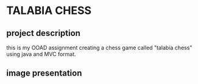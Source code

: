 # TALABIA CHESS
## project description
this is my OOAD assignment creating a chess game called "talabia chess" using java and MVC format.

## image presentation
